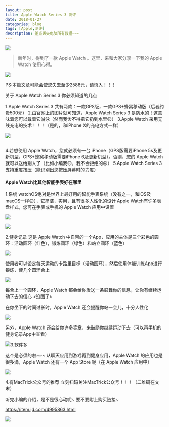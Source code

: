 ```yaml
---
layout: post
title: Apple Watch Series 3 测评
date: 2018-01-27
categories: blog
tags: [Apple,测评]
description: 差点丢失电脑所有数据~~~
---
```


![](https://mmbiz.qpic.cn/mmbiz_jpg/W77C3o9kEFopjpcmfg97ulmqIgyZuTDZZqgX6DpaicgjRgteEvjPibc3mgeItAsm7OGZ7eCq3KCtNe0f9EpJmSJQ/640?wx_fmt=jpeg&wxfrom=5&wx_lazy=1)

> 新年时，得到了一款 Apple Watch 。这里，来和大家分享一下我的 Apple Watch 使用心得。

![](https://mmbiz.qpic.cn/mmbiz_jpg/W77C3o9kEFopjpcmfg97ulmqIgyZuTDZC45l81XyyEJP48JeDAV7n7nD3qjOYd6ibNQDrO54YdzBXU96p7DQyAg/640?wx_fmt=jpeg&wxfrom=5&wx_lazy=1)

PS:本篇文章可能会使您失去至少2588元，请慎入！！！

关于 Apple Watch Series 3 你必须知道的几点


1.Apple Watch Series 3 共有两款：一款GPS版，一款GPS+蜂窝移动版（后者约贵500元） 2.由官网上的图片就可知道，Apple Watch Series 3 是防水的！这意味着您可以戴着它游泳（然而我舍不得把它扔到水里🙃） 3.Apple Watch 采用无线充电的技术！！！（是的，和iPhone X的充电方式一样）

![](https://mmbiz.qpic.cn/mmbiz_jpg/W77C3o9kEFrZY1XL3Qibxpnib6Aa9vKKevDKqBV0qDTNK84CD2pYaHDmLXBzN4cdnJngNdcOaEV7N7DrMKorlhCA/640?wx_fmt=jpeg&wxfrom=5&wx_lazy=1)

![](data:image/gif;base64,iVBORw0KGgoAAAANSUhEUgAAAAEAAAABCAYAAAAfFcSJAAAADUlEQVQImWNgYGBgAAAABQABh6FO1AAAAABJRU5ErkJggg==)

4.若想使用 Apple Watch，您就必须有一台 iPhone（GPS版需要iPhone 5s及更新机型，GPS+蜂窝移动版需要iPhone 6及更新机型）。否则，您的 Apple Watch 就可以送给别人了（比如小编我🙃，我不会拒绝的🙃） 5.Apple Watch Series 3 支持重度按压（能识别出您按压屏幕时的力度）


#### Apple Watch比其他智能手表好在哪里

1.系统 watchOS绝对是世界上最好用的智能手表系统（没有之一，和iOS及macOS一样🙃），它简洁，实用，且有很多人性化的设计 Apple Watch有许多表盘样式，您可在手表或手机的 Apple Watch 应用中设置

![](https://mmbiz.qpic.cn/mmbiz_png/W77C3o9kEFrZY1XL3Qibxpnib6Aa9vKKevOEaMtzBlianOveHD2PxiadIRzkheWm3qQDXrzmrsYI4fteWTaSdCviaHw/640?wx_fmt=png&wxfrom=5&wx_lazy=1)

![](https://mmbiz.qpic.cn/mmbiz_jpg/W77C3o9kEFrZY1XL3Qibxpnib6Aa9vKKevxxmbJdIv4Q2qtCOJCUibljxRuLERRzzYzCDaZHKY28SwD5fy4Hs7C2A/640?wx_fmt=jpeg&wxfrom=5&wx_lazy=1)

2.健身记录 这是 Apple Watch 中自带的一个App，应用的主体是三个彩色的圆环：活动圆环（红色），锻炼圆环（绿色）和站立圆环（蓝色）

![](https://mmbiz.qpic.cn/mmbiz_png/W77C3o9kEFrZY1XL3Qibxpnib6Aa9vKKev3w0qgDV7KRPnr1iaLbXAedswqskbGS0SDqskFotQ49dYU1CROSoLvhg/640?wx_fmt=png&wxfrom=5&wx_lazy=1)

使用者可以设定每天运动的卡路里目标（活动圆环），然后使用体能训练App进行锻炼，使几个圆环合上

![](https://mmbiz.qpic.cn/mmbiz_png/W77C3o9kEFrZY1XL3Qibxpnib6Aa9vKKeve2avFllOiajcSHYPjXGRPNlRUwfCmcf4YbdL8ibC3icVBfuMYQWLtZEOA/640?wx_fmt=png&wxfrom=5&wx_lazy=1)

每合上一个圆环，Apple Watch 都会给你发送一条鼓舞你的信息，让你有继续运动下去的信心  &lt;没图了&gt;

在你坐下的时间过长时，Apple Watch 还会提醒你站一会儿，十分人性化 

![](https://mmbiz.qpic.cn/mmbiz_jpg/W77C3o9kEFrZY1XL3Qibxpnib6Aa9vKKev8iapBIqoLP4bUJg6okaVNkeQXDo8D3SmibMdTCG0KNaVPO1GZtcPFiaFg/640?wx_fmt=jpeg&wxfrom=5&wx_lazy=1)

另外，Apple Watch 还会给你许多奖章，来鼓励你继续运动下去（可以再手机的健身记录App中查看）


![](https://mmbiz.qpic.cn/mmbiz_png/W77C3o9kEFrZY1XL3Qibxpnib6Aa9vKKev9jh4erUAfzPxB8iawEicicwGZgDzCf1yk7bVkMypIVibMLvsoFvjKvjUlg/640?wx_fmt=png&wxfrom=5&wx_lazy=1)3.软件多

 这个是必须的啦~~~ 从聊天应用到游戏再到健身应用，Apple Watch 的应用也是很多滴，Apple Watch 还有一个 App Store 呢（在 Apple Watch 应用中）

![](https://mmbiz.qpic.cn/mmbiz_png/W77C3o9kEFrZY1XL3Qibxpnib6Aa9vKKevMYPRF7UfxsicRDRnuVvecDic5Jh6XsKmDA9EgNibr4vlXuNzhjQoWVBdA/640?wx_fmt=png&wxfrom=5&wx_lazy=1)

4.有MacTrick公众号的推荐 立刻扫码关注MacTrick公众号！！！（二维码在文末）

听完小编的介绍，是不是很心动呢~ 要不要附上购买链接~

https://item.jd.com/4995863.html

![](https://mmbiz.qpic.cn/mmbiz_png/W77C3o9kEFp5Wrpc6fI1Oa10RT1FWF2ryYibCvgvoQtxMebHerJuGF7ZR6NIYNicyOMRYbSArGrarCOCqDEA02ug/640?wx_fmt=png&wxfrom=5&wx_lazy=1)